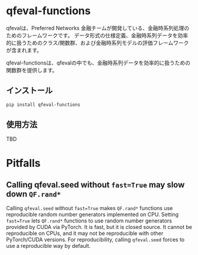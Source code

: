 # qfeval-functions

qfevalは、Preferred Networks 金融チームが開発している、金融時系列処理のためのフレームワークです。
データ形式の仕様定義、金融時系列データを効率的に扱うためのクラス/関数群、および金融時系列モデルの評価フレームワークが含まれます。

qfeval-functionsは、qfevalの中でも、金融時系列データを効率的に扱うための関数群を提供します。

## インストール

```bash
pip install qfeval-functions
```

## 使用方法
TBD

# Pitfalls

## Calling qfeval.seed without `fast=True` may slow down `QF.rand*`

Calling `qfeval.seed` without `fast=True` makes `QF.rand*` functions use
reproducible random number generators implemented on CPU.
Setting `fast=True` lets `QF.rand*` functions to use random number generators
provided by CUDA via PyTorch.  It is fast, but it is closed source.
It cannot be reproducible on CPUs, and it may not be reproducible with other
PyTorch/CUDA versions.
For reproducibility, calling `qfeval.seed` forces to use a reproducible way by
default.
